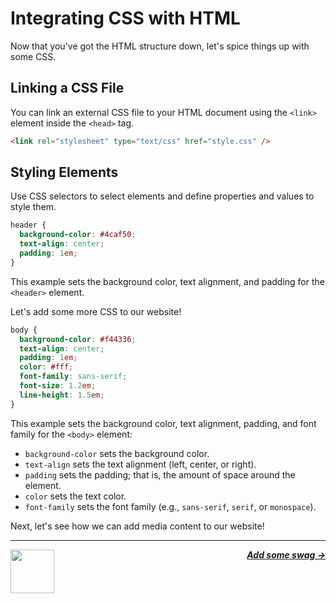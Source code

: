 # Integrating CSS with HTML

Now that you've got the HTML structure down, let's spice things up with some CSS.

## Linking a CSS File

You can link an external CSS file to your HTML document using the `<link>` element inside the `<head>` tag.

```html
<link rel="stylesheet" type="text/css" href="style.css" />
```

## Styling Elements

Use CSS selectors to select elements and define properties and values to style them.

```css
header {
  background-color: #4caf50;
  text-align: center;
  padding: 1em;
}
```

This example sets the background color, text alignment, and padding for the `<header>` element.

Let's add some more CSS to our website!

```css
body {
  background-color: #f44336;
  text-align: center;
  padding: 1em;
  color: #fff;
  font-family: sans-serif;
  font-size: 1.2em;
  line-height: 1.5em;
}
```

This example sets the background color, text alignment, padding, and font family for the `<body>` element:

- `background-color` sets the background color.
- `text-align` sets the text alignment (left, center, or right).
- `padding` sets the padding; that is, the amount of space around the element.
- `color` sets the text color.
- `font-family` sets the font family (e.g., `sans-serif`, `serif`, or `monospace`).

Next, let's see how we can add media content to our website!

---

<a href="/tutorial/structuring/creating-html-structure.md">
  <picture>
    <source media="(prefers-color-scheme: dark)" srcset="https://cloud-c4m75tmer-hack-club-bot.vercel.app/0back.svg">
    <img align="left" width="70" src="https://cloud-c4m75tmer-hack-club-bot.vercel.app/0back.svg" />
  </picture>
</a>

<p align="right">
  <em>
    <b>
      <a href="/tutorial/structuring/adding-media.md">
        Add some swag →
      </a>
    </b>
  </em>
</p>

<br />
